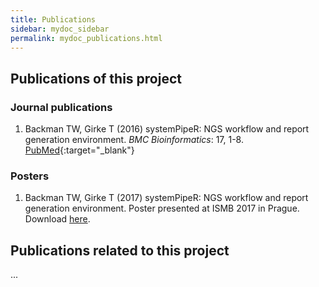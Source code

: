 ```yaml
---
title: Publications
sidebar: mydoc_sidebar
permalink: mydoc_publications.html
---
```


## Publications of this project 

### Journal publications

1. Backman TW, Girke T (2016) systemPipeR: NGS workflow and report generation environment. *BMC Bioinformatics*: 17, 1-8. [PubMed](http://www.ncbi.nlm.nih.gov/pubmed/27650223){:target="_blank"}

### Posters

1. Backman TW, Girke T (2017) systemPipeR: NGS workflow and report generation environment. Poster presented at ISMB 2017 in Prague. Download [here](https://drive.google.com/open?id=0B-lLYVUOliJFV1RGMkcyblBjekk).

## Publications related to this project

...


